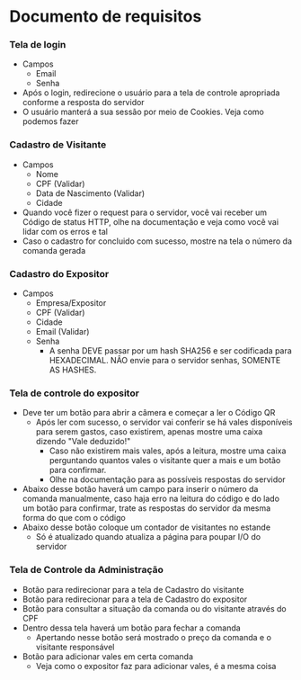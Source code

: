 # Documento de requisitos

### Tela de login
- Campos
	- Email
	- Senha
- Após o login, redirecione o usuário para a tela de controle apropriada conforme a resposta do servidor
- O usuário manterá a sua sessão por meio de Cookies. Veja como podemos fazer

### Cadastro de Visitante
- Campos
	- Nome
	- CPF (Validar)
	- Data de Nascimento (Validar)
	- Cidade
- Quando você fizer o request para o servidor, você vai receber um Código de status HTTP, olhe na documentação e veja como você vai lidar com os erros e tal
- Caso o cadastro for concluido com sucesso, mostre na tela o número da comanda gerada

### Cadastro do Expositor
- Campos
	- Empresa/Expositor
	- CPF (Validar)
	- Cidade
	- Email (Validar)
	- Senha
		- A senha DEVE passar por um hash SHA256 e ser codificada para HEXADECIMAL. NÂO envie para o servidor senhas, SOMENTE AS HASHES.

### Tela de controle do expositor
- Deve ter um botão para abrir a câmera e começar a ler o Código QR
	- Após ler com sucesso, o servidor vai conferir se há vales disponíveis para serem gastos, caso existirem, apenas mostre uma caixa dizendo "Vale deduzido!"
		- Caso não existirem mais vales, após a leitura, mostre uma caixa perguntando quantos vales o visitante quer a mais e um botão para confirmar.
		- Olhe na documentação para as possíveis respostas do servidor
- Abaixo desse botão haverá um campo para inserir o número da comanda manualmente, caso haja erro na leitura do código e do lado um botão para confirmar, trate as respostas do servidor da mesma forma do que com o código
- Abaixo desse botão coloque um contador de visitantes no estande
	- Só é atualizado quando atualiza a página para poupar I/O do servidor

### Tela de Controle da Administração
- Botão para redirecionar para a tela de Cadastro do visitante
- Botão para redirecionar para a tela de Cadastro do expositor
- Botão para consultar a situação da comanda ou do visitante através do CPF
- Dentro dessa tela haverá um botão para fechar a comanda
	- Apertando nesse botão será mostrado o preço da comanda e o visitante responsável
- Botão para adicionar vales em certa comanda
	- Veja como o expositor faz para adicionar vales, é a mesma coisa

